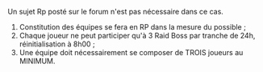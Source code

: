 Un sujet Rp posté sur le forum n'est pas nécessaire dans ce cas.

1. Constitution des équipes se fera en RP dans la mesure du possible ;</li>
1. Chaque joueur ne peut participer qu'à 3 Raid Boss par tranche de 24h, réinitialisation à 8h00 ;</li>
1. Une équipe doit nécessairement se composer de TROIS joueurs au MINIMUM.</li>

